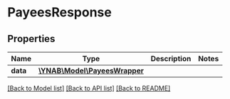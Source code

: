 # PayeesResponse

## Properties
Name | Type | Description | Notes
------------ | ------------- | ------------- | -------------
**data** | [**\YNAB\Model\PayeesWrapper**](PayeesWrapper.md) |  | 

[[Back to Model list]](../README.md#documentation-for-models) [[Back to API list]](../README.md#documentation-for-api-endpoints) [[Back to README]](../README.md)



